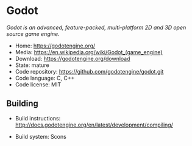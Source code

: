 # Godot

_Godot is an advanced, feature-packed, multi-platform 2D and 3D open source game engine._

- Home: https://godotengine.org/
- Media: <https://en.wikipedia.org/wiki/Godot_(game_engine)>
- Download: https://godotengine.org/download
- State: mature
- Code repository: https://github.com/godotengine/godot.git
- Code language: C, C++
- Code license: MIT

## Building

- Build instructions: http://docs.godotengine.org/en/latest/development/compiling/

- Build system: Scons
